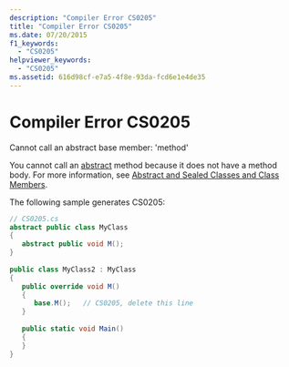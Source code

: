 ```yaml
---
description: "Compiler Error CS0205"
title: "Compiler Error CS0205"
ms.date: 07/20/2015
f1_keywords: 
  - "CS0205"
helpviewer_keywords: 
  - "CS0205"
ms.assetid: 616d98cf-e7a5-4f8e-93da-fcd6e1e4de35
---
```

# Compiler Error CS0205
Cannot call an abstract base member: 'method'  
  
 You cannot call an [abstract](../language-reference/keywords/abstract.md) method because it does not have a method body. For more information, see [Abstract and Sealed Classes and Class Members](../programming-guide/classes-and-structs/abstract-and-sealed-classes-and-class-members.md).  
  
 The following sample generates CS0205:  
  
```csharp  
// CS0205.cs  
abstract public class MyClass  
{  
   abstract public void M();  
}  
  
public class MyClass2 : MyClass  
{  
   public override void M()  
   {  
      base.M();   // CS0205, delete this line  
   }  
  
   public static void Main()  
   {  
   }  
}  
```
